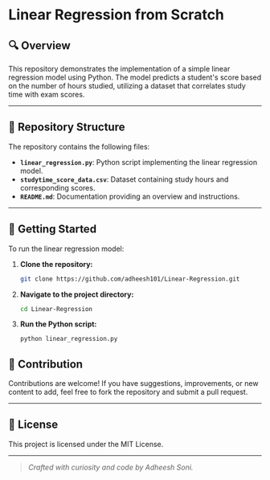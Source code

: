 # Linear Regression from Scratch

## 🔍 Overview

This repository demonstrates the implementation of a simple linear regression model using Python. The model predicts a student's score based on the number of hours studied, utilizing a dataset that correlates study time with exam scores.

---

## 📂 Repository Structure

The repository contains the following files:

- **`linear_regression.py`**: Python script implementing the linear regression model.
- **`studytime_score_data.csv`**: Dataset containing study hours and corresponding scores.
- **`README.md`**: Documentation providing an overview and instructions.

---

## 🚀 Getting Started

To run the linear regression model:

1. **Clone the repository:**

   ```bash
   git clone https://github.com/adheesh101/Linear-Regression.git

2. **Navigate to the project directory:**

   ```bash
   cd Linear-Regression

3. **Run the Python script:**

   ```bash
   python linear_regression.py

## 🤝 Contribution

Contributions are welcome! If you have suggestions, improvements, or new content to add, feel free to fork the repository and submit a pull request.

---

## 📜 License

This project is licensed under the MIT License.

---

> *Crafted with curiosity and code by Adheesh Soni.*

